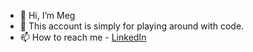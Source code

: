 - 👋 Hi, I’m Meg
- 💞️ This account is simply for playing around with code.
- 📫 How to reach me - <a href="https://www.linkedin.com/in/meganhharris/">LinkedIn</a>

<!---
megtatehh/megtatehh is a ✨ special ✨ repository because its `README.md` (this file) appears on your GitHub profile.
You can click the Preview link to take a look at your changes.
--->
